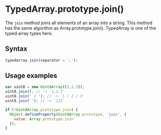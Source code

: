 # TypedArray.prototype.join()

The `join` method joins all elements of an array into a string. This method has the same algorithm as Array.prototype.join(). TypedArray is one of the typed array types here.

## Syntax
```js
typedarray.join(separator = ',');
```
## Usage examples
```js
var uint8 = new Uint8Array([1,2,3]);
uint8.join(); // -> '1,2,3'
uint8.join(' / '); // -> '1 / 2 / 3'
uint8.join(''); // -> '123'

if (!Uint8Array.prototype.join) {
  Object.defineProperty(Uint8Array.prototype, 'join', {
    value: Array.prototype.join
  });
}
```
